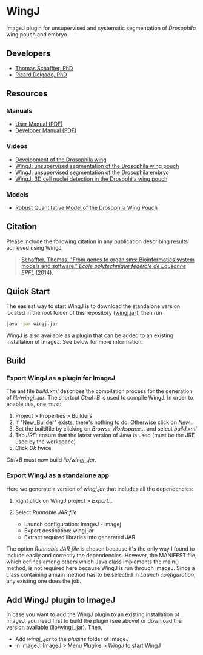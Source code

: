 # WingJ

ImageJ plugin for unsupervised and systematic segmentation of *Drosophila* wing pouch and embryo.

## Developers

- [Thomas Schaffter, PhD](https://www.linkedin.com/in/tschaffter/)
- [Ricard Delgado, PhD](https://www.linkedin.com/in/ricarddelgadogonzalo/)

## Resources

### Manuals

- [User Manual (PDF)](manuals/wingj-user-manual.pdf)
- [Developer Manual (PDF)](manuals/wingj-developer-manual.pdf)

### Videos

- [Development of the Drosophila wing](https://youtu.be/ck0YbxXqUZU)
- [WingJ: unsupervised segmentation of the Drosophila wing pouch](https://youtu.be/IY1w_TS7Nac)
- [WingJ: unsupervised segmentation of the Drosophila embryo](https://youtu.be/othDMRkjhAg)
- [WingJ: 3D cell nuclei detection in the Drosophila wing pouch](https://youtu.be/0PD_rzDqoYw)

### Models

- [Robust Quantitative Model of the Drosophila Wing Pouch](https://tschaffter.github.io/wingj/wingviewer/)

## Citation

Please include the following citation in any publication describing results achieved using WingJ.

> [Schaffter, Thomas. "From genes to organisms: Bioinformatics system models and software." *École polytechnique fédérale de Lausanne EPFL* (2014).](https://infoscience.epfl.ch/record/196586)

## Quick Start

The easiest way to start WingJ is to download the standalone version located in
the root folder of this repository ([wingj.jar](wingj.jar)), then run

```bash
java -jar wingj.jar
```

WingJ is also available as a plugin that can be added to an existing installation
of ImageJ. See below for more information.

## Build

### Export WingJ as a plugin for ImageJ

The ant file *build.xml* describes the compilation process for the generation of *lib/wingj_.jar*. The shortcut *Ctral+B* is used to compile WingJ. In order to enable this, one must:

1. Project > Properties > Builders
2. If "New_Builder" exists, there's nothing to do. Otherwise click on *New...*
3. Set the buildfile by clicking on *Browse Workspace...* and select *build.xml*
4. Tab *JRE*: ensure that the latest version of Java is used (must be the JRE used by the workspace)
5. Click *Ok* twice

*Ctrl+B* must now build *lib/wingj_.jar*.

### Export WingJ as a standalone app

Here we generate a version of *wingj.jar* that includes all the dependencies:

1. Right click on WingJ project > *Export...*
2. Select *Runnable JAR file*

   - Launch configuration: ImageJ - imagej
   - Export destination: wingj.jar
   - Extract required libraries into generated JAR

The option *Runnable JAR file* is chosen because it's the only way I found to include easily and correctly the dependencies. However, the MANIFEST file, which defines among others which Java class implements the main() method, is not required here because WingJ is run through ImageJ. Since a class containing a main method has to be selected in *Launch configuration*, any existing one does the job.

## Add WingJ plugin to ImageJ

In case you want to add the WingJ plugin to an existing installation of ImageJ,
you need first to build the plugin (see above) or download the version available
([lib/wingj_.jar](lib/wingj_.jar)). Then,

- Add *wingj_.jar* to the *plugins* folder of ImageJ
- In ImageJ: ImageJ > Menu *Plugins* > *WingJ* to start WingJ

